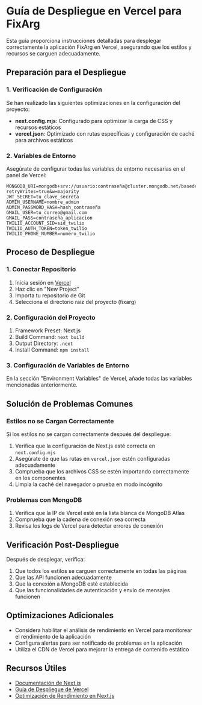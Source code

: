 # Guía de Despliegue en Vercel para FixArg

Esta guía proporciona instrucciones detalladas para desplegar correctamente la aplicación FixArg en Vercel, asegurando que los estilos y recursos se carguen adecuadamente.

## Preparación para el Despliegue

### 1. Verificación de Configuración

Se han realizado las siguientes optimizaciones en la configuración del proyecto:

- **next.config.mjs**: Configurado para optimizar la carga de CSS y recursos estáticos
- **vercel.json**: Optimizado con rutas específicas y configuración de caché para archivos estáticos

### 2. Variables de Entorno

Asegúrate de configurar todas las variables de entorno necesarias en el panel de Vercel:

```
MONGODB_URI=mongodb+srv://usuario:contraseña@cluster.mongodb.net/basededatos?retryWrites=true&w=majority
JWT_SECRET=tu_clave_secreta
ADMIN_USERNAME=nombre_admin
ADMIN_PASSWORD_HASH=hash_contraseña
GMAIL_USER=tu_correo@gmail.com
GMAIL_PASS=contraseña_aplicacion
TWILIO_ACCOUNT_SID=sid_twilio
TWILIO_AUTH_TOKEN=token_twilio
TWILIO_PHONE_NUMBER=numero_twilio
```

## Proceso de Despliegue

### 1. Conectar Repositorio

1. Inicia sesión en [Vercel](https://vercel.com)
2. Haz clic en "New Project"
3. Importa tu repositorio de Git
4. Selecciona el directorio raíz del proyecto (fixarg)

### 2. Configuración del Proyecto

1. Framework Preset: Next.js
2. Build Command: `next build`
3. Output Directory: `.next`
4. Install Command: `npm install`

### 3. Configuración de Variables de Entorno

En la sección "Environment Variables" de Vercel, añade todas las variables mencionadas anteriormente.

## Solución de Problemas Comunes

### Estilos no se Cargan Correctamente

Si los estilos no se cargan correctamente después del despliegue:

1. Verifica que la configuración de Next.js esté correcta en `next.config.mjs`
2. Asegúrate de que las rutas en `vercel.json` estén configuradas adecuadamente
3. Comprueba que los archivos CSS se estén importando correctamente en los componentes
4. Limpia la caché del navegador o prueba en modo incógnito

### Problemas con MongoDB

1. Verifica que la IP de Vercel esté en la lista blanca de MongoDB Atlas
2. Comprueba que la cadena de conexión sea correcta
3. Revisa los logs de Vercel para detectar errores de conexión

## Verificación Post-Despliegue

Después de desplegar, verifica:

1. Que todos los estilos se carguen correctamente en todas las páginas
2. Que las API funcionen adecuadamente
3. Que la conexión a MongoDB esté establecida
4. Que las funcionalidades de autenticación y envío de mensajes funcionen

## Optimizaciones Adicionales

- Considera habilitar el análisis de rendimiento en Vercel para monitorear el rendimiento de la aplicación
- Configura alertas para ser notificado de problemas en la aplicación
- Utiliza el CDN de Vercel para mejorar la entrega de contenido estático

## Recursos Útiles

- [Documentación de Next.js](https://nextjs.org/docs)
- [Guía de Despliegue de Vercel](https://vercel.com/docs/deployments/overview)
- [Optimización de Rendimiento en Next.js](https://nextjs.org/docs/advanced-features/measuring-performance)